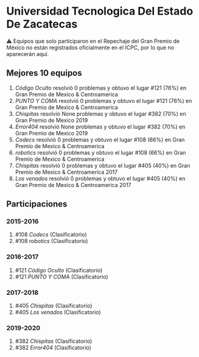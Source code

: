 # Universidad Tecnologica Del Estado De Zacatecas

:warning: Equipos que solo participaron en el Repechaje del Gran Premio de México no están registrados oficialmente en el ICPC, por lo que no aparecerán aquí.

## Mejores 10 equipos

1. _Código Oculto_ resolvió 0 problemas y obtuvo el lugar #121 (76%) en Gran Premio de Mexico & Centroamerica
1. _PUNTO Y COMA_ resolvió 0 problemas y obtuvo el lugar #121 (76%) en Gran Premio de Mexico & Centroamerica
1. _Chispitas_ resolvió None problemas y obtuvo el lugar #382 (70%) en Gran Premio de Mexico 2019
1. _Error404_ resolvió None problemas y obtuvo el lugar #382 (70%) en Gran Premio de Mexico 2019
1. _Codecs_ resolvió 0 problemas y obtuvo el lugar #108 (66%) en Gran Premio de Mexico & Centroamerica
1. _robotics_ resolvió 0 problemas y obtuvo el lugar #108 (66%) en Gran Premio de Mexico & Centroamerica
1. _Chispitas_ resolvió 0 problemas y obtuvo el lugar #405 (40%) en Gran Premio de Mexico & Centroamerica 2017
1. _Los venados_ resolvió 0 problemas y obtuvo el lugar #405 (40%) en Gran Premio de Mexico & Centroamerica 2017

## Participaciones

### 2015-2016

1. #108 _Codecs_ (Clasificatorio)
1. #108 _robotics_ (Clasificatorio)

### 2016-2017

1. #121 _Código Oculto_ (Clasificatorio)
1. #121 _PUNTO Y COMA_ (Clasificatorio)

### 2017-2018

1. #405 _Chispitas_ (Clasificatorio)
1. #405 _Los venados_ (Clasificatorio)

### 2019-2020

1. #382 _Chispitas_ (Clasificatorio)
1. #382 _Error404_ (Clasificatorio)



